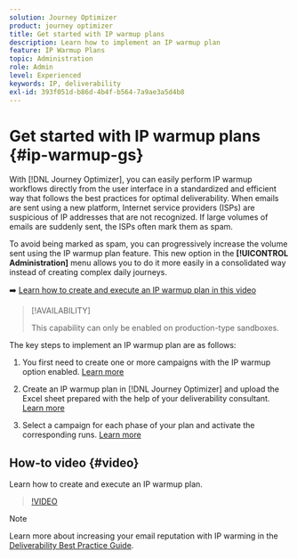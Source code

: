 ```yaml
---
solution: Journey Optimizer
product: journey optimizer
title: Get started with IP warmup plans
description: Learn how to implement an IP warmup plan
feature: IP Warmup Plans
topic: Administration
role: Admin
level: Experienced
keywords: IP, deliverability
exl-id: 393f051d-b86d-4b4f-b564-7a9ae3a5d4b8
---
```

# Get started with IP warmup plans {#ip-warmup-gs}

With [!DNL Journey Optimizer], you can easily perform IP warmup workflows directly from the user interface in a standardized and efficient way that follows the best practices for optimal deliverability. When emails are sent using a new platform, Internet service providers (ISPs) are suspicious of IP addresses that are not recognized. If large volumes of emails are suddenly sent, the ISPs often mark them as spam.

To avoid being marked as spam, you can progressively increase the volume sent using the IP warmup plan feature. This new option in the **[!UICONTROL Administration]** menu allows you to do it more easily in a consolidated way instead of creating complex daily journeys.

➡️ [Learn how to create and execute an IP warmup plan in this video](#video)

>[!AVAILABILITY]
>
>This capability can only be enabled on production-type sandboxes.

<!--
Benefits

* Standardization on Campaign which will be easy for practitioners too > why?

* No more pain of creating queries, audiences and testing those as system will create the audiences. 

* Ease of excluding domains and changing the plan with help of simple toggles to exclude OR by editing numbers inline or create new phases or reupload plan if drastic change. No more pain of editing audience definitions, journey conditions

* There is an expectation that with this, it will ease around 30% of effort and will be much better experience for consultant/partner/practitioner - right from planning to execution to reporting
-->

The key steps to implement an IP warmup plan are as follows:

1. You first need to create one or more campaigns with the IP warmup option enabled. [Learn more](ip-warmup-campaign.md)

1. Create an IP warmup plan in [!DNL Journey Optimizer] and upload the Excel sheet prepared with the help of your deliverability consultant. [Learn more](ip-warmup-plan.md)

1. Select a campaign for each phase of your plan and activate the corresponding runs. [Learn more](ip-warmup-execution.md)

## How-to video {#video}

Learn how to create and execute an IP warmup plan.

>[!VIDEO](https://video.tv.adobe.com/v/3432637/?learn=on)

>[!NOTE]
>
>Learn more about increasing your email reputation with IP warming in the [Deliverability Best Practice Guide](https://experienceleague.adobe.com/docs/deliverability-learn/deliverability-best-practice-guide/additional-resources/generic-resources/increase-reputation-with-ip-warming.html).
